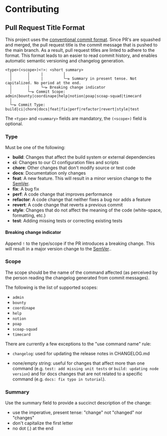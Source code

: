 # Contributing

## <a name="commit"></a> Pull Request Title Format

This project uses the [conventional commit format](https://www.conventionalcommits.org/en/v1.0.0/). Since PR's are squashed and merged, the pull request title is the commit message that is pushed to the main branch. As a result, pull request titles are linted to adhere to the format. This format leads to an easier to read commit history, and enables automatic semantic versioning and changelog generation.

```
<type>(<scope>)<!>: <short summary>
  │       │     |         │
  │       │     |         └─⫸ Summary in present tense. Not capitalized. No period at the end.
  │       │     └─⫸ Breaking change indicator
  │       └─⫸ Commit Scope: admin|bounty|coordinape|help|notion|poap|scoap-squad|timecard
  │
  └─⫸ Commit Type: build|ci|chore|docs|feat|fix|perf|refactor|revert|style|test
```

The `<type>` and `<summary>` fields are mandatory, the `(<scope>)` field is optional.


###  Type

Must be one of the following:

* **build**: Changes that affect the build system or external dependencies
* **ci**: Changes to our CI configuration files and scripts
* **chore**: Other changes that don't modify source or test code
* **docs**: Documentation only changes
* **feat**: A new feature. This will result in a minor version change to the [SemVer](https://semver.org/).
* **fix**: A bug fix
* **perf**: A code change that improves performance
* **refactor**: A code change that neither fixes a bug nor adds a feature
* **revert**: A code change that reverts a previous commit
* **style**: Changes that do not affect the meaning of the code (white-space, formatting, etc.)
* **test**: Adding missing tests or correcting existing tests

#### Breaking change indicator
Append `!` to the type/scope if the PR introduces a breaking change. This will result in a major version change to the [SemVer](https://semver.org/)..

### Scope
The scope should be the name of the command affected (as perceived by the person reading the changelog generated from commit messages).

The following is the list of supported scopes:

* `admin`
* `bounty`
* `coordinape`
* `help`
* `notion`
* `poap`
* `scoap-squad`
* `timecard`

There are currently a few exceptions to the "use command name" rule:

* `changelog`: used for updating the release notes in CHANGELOG.md

* none/empty string: useful for changes that affect more than one command (e.g. `test: add missing unit tests` or `build: updating node version`) and for docs changes that are not related to a specific command (e.g. `docs: fix typo in tutorial`).


### Summary

Use the summary field to provide a succinct description of the change:

* use the imperative, present tense: "change" not "changed" nor "changes"
* don't capitalize the first letter
* no dot (.) at the end